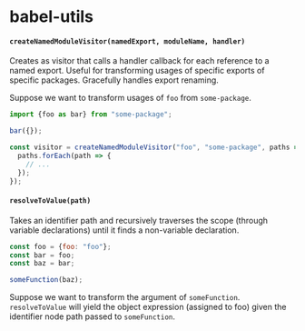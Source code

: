 # babel-utils

#### `createNamedModuleVisitor(namedExport, moduleName, handler)`

Creates as visitor that calls a handler callback for each reference to a named export. Useful for transforming usages of specific exports of specific packages. Gracefully handles export renaming.


Suppose we want to transform usages of `foo` from `some-package`.

```js
import {foo as bar} from "some-package";

bar({});
```

```js
const visitor = createNamedModuleVisitor("foo", "some-package", paths => {
  paths.forEach(path => {
    // ...
  });
});
```

#### `resolveToValue(path)`

Takes an identifier path and recursively traverses the scope (through variable declarations) until it finds a non-variable declaration.

```js
const foo = {foo: "foo"};
const bar = foo;
const baz = bar;

someFunction(baz);
```

Suppose we want to transform the argument of `someFunction`. `resolveToValue` will yield the object expression (assigned to foo) given the identifier node path passed to `someFunction`.
